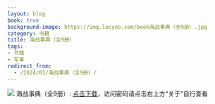 ```yaml
---
layout: blog
book: true
background-image: https://img.locyoo.com/book海战事典（全9册）.jpg
category: 书籍
title: 海战事典（全9册）
tags:
- 书籍
- 军事
redirect_from:
  - /2024/03/海战事典（全9册）/
---
```

![](https://img.locyoo.com/book海战事典（全9册）.jpg)
海战事典（全9册）: <a name = "ref1" href="https://url18.ctfile.com/f/50983618-1268598457-f37b8c?p=3619">点击下载</a>，访问密码请点击右上方“关于”自行查看